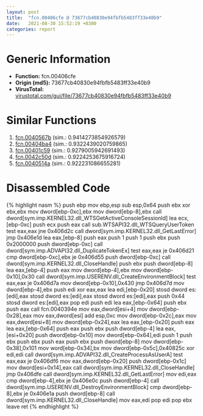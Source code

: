 ```yaml
---
layout: post
title:  "fcn.00406cfe @ 73677cb40830e94fbfb5483ff33e40b9"
date:   2021-08-30 15:52:19 +0300
categories: report
---
```


# Generic Information
- **Function:** fcn.00406cfe
- **Origin (md5):** 73677cb40830e94fbfb5483ff33e40b9
- **VirusTotal:** [virustotal.com/gui/file/73677cb40830e94fbfb5483ff33e40b9][virustotal_ref]



# Similar Functions

1. [fcn.0040567b][similar_1_ref] (sim.: 0.9414273854926579)
2. [fcn.00404ba4][similar_2_ref] (sim.: 0.9322439020759865)
3. [fcn.00401c59][similar_3_ref] (sim.: 0.9279005942691493)
4. [fcn.0042c50d][similar_4_ref] (sim.: 0.9224253675916724)
5. [fcn.0040514a][similar_5_ref] (sim.: 0.922231086655281)


# Disassembled Code

{% highlight nasm %}
push ebp
mov ebp,esp
sub esp,0x64
push ebx
xor ebx,ebx
mov dword[ebp-0xc],ebx
mov dword[ebp-8],ebx
call dword[sym.imp.KERNEL32.dll_WTSGetActiveConsoleSessionId]
lea ecx,[ebp-0xc]
push ecx
push eax
call sub.WTSAPI32.dll_WTSQueryUserToken
test eax,eax
jne 0x406d2c
call dword[sym.imp.KERNEL32.dll_GetLastError]
jmp 0x406e1d
lea eax,[ebp-8]
push eax
push 1
push 1
push ebx
push 0x2000000
push dword[ebp-0xc]
call dword[sym.imp.ADVAPI32.dll_DuplicateTokenEx]
test eax,eax
je 0x406d21
cmp dword[ebp-0xc],ebx
je 0x406d55
push dword[ebp-0xc]
call dword[sym.imp.KERNEL32.dll_CloseHandle]
push ebx
push dword[ebp-8]
lea eax,[ebp-4]
push eax
mov dword[ebp-4],ebx
mov dword[ebp-0x10],0x30
call dword[sym.imp.USERENV.dll_CreateEnvironmentBlock]
test eax,eax
je 0x406d7a
mov dword[ebp-0x10],0x430
jmp 0x406d7d
mov dword[ebp-4],ebx
push edi
xor eax,eax
lea edi,[ebp-0x20]
stosd dword es:[edi],eax
stosd dword es:[edi],eax
stosd dword es:[edi],eax
push 0x44
stosd dword es:[edi],eax
pop edi
push edi
lea eax,[ebp-0x64]
push ebx
push eax
call fcn.0040394e
mov eax,dword[esi+4]
mov dword[ebp-0x28],eax
mov eax,dword[esi]
add esp,0xc
mov dword[ebp-0x2c],eax
mov eax,dword[esi+8]
mov dword[ebp-0x24],eax
lea eax,[ebp-0x20]
push eax
lea eax,[ebp-0x64]
push eax
push ebx
push dword[ebp-4]
lea eax,[esi+0x20]
push dword[ebp-0x10]
mov dword[ebp-0x64],edi
push 1
push ebx
push ebx
push eax
push ebx
push dword[ebp-8]
mov dword[ebp-0x38],0x101
mov word[ebp-0x34],bx
mov dword[ebp-0x5c],0x40825c
xor edi,edi
call dword[sym.imp.ADVAPI32.dll_CreateProcessAsUserA]
test eax,eax
je 0x406df6
mov eax,dword[ebp-0x20]
push dword[ebp-0x1c]
mov dword[esi+0x14],eax
call dword[sym.imp.KERNEL32.dll_CloseHandle]
jmp 0x406dfe
call dword[sym.imp.KERNEL32.dll_GetLastError]
mov edi,eax
cmp dword[ebp-4],ebx
je 0x406e0c
push dword[ebp-4]
call dword[sym.imp.USERENV.dll_DestroyEnvironmentBlock]
cmp dword[ebp-8],ebx
je 0x406e1a
push dword[ebp-8]
call dword[sym.imp.KERNEL32.dll_CloseHandle]
mov eax,edi
pop edi
pop ebx
leave 
ret 
{% endhighlight %}


[similar_1_ref]: /report/fcn.0040567b@73677cb40830e94fbfb5483ff33e40b9
[similar_2_ref]: /report/fcn.00404ba4@4c8869bb42f854640703b6ddda29ee38
[similar_3_ref]: /report/fcn.00401c59@4c8869bb42f854640703b6ddda29ee38
[similar_4_ref]: /report/fcn.0042c50d@9c2b894b84f59672d8be2e984066f76f
[similar_5_ref]: /report/fcn.0040514a@73677cb40830e94fbfb5483ff33e40b9
[virustotal_ref]: https://www.virustotal.com/gui/file/73677cb40830e94fbfb5483ff33e40b9